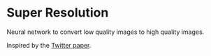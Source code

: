 # Super Resolution

Neural network to convert low quality images to high quality images.

Inspired by the [Twitter paper](https://arxiv.org/abs/1609.04802).
